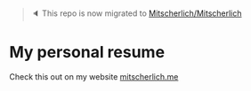 > 🔈 This repo is now migrated to [Mitscherlich/Mitscherlich](https://github.com/Mitscherlich/Mitscherlich)

# My personal resume

Check this out on my website [mitscherlich.me](https://mitscherlich.me)
